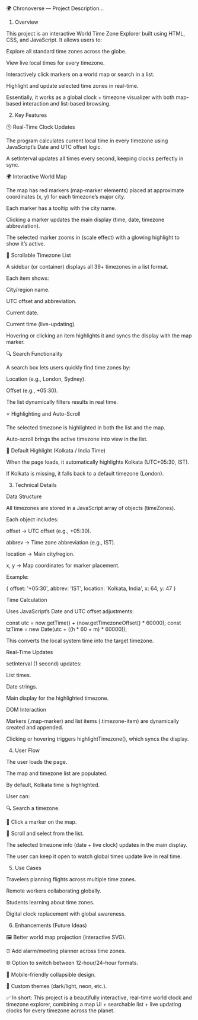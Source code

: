 🌍 Chronoverse — Project Description...


1. Overview


This project is an interactive World Time Zone Explorer built using HTML, CSS, and JavaScript.
It allows users to:

Explore all standard time zones across the globe.

View live local times for every timezone.

Interactively click markers on a world map or search in a list.

Highlight and update selected time zones in real-time.

Essentially, it works as a global clock + timezone visualizer with both map-based interaction and list-based browsing.



2. Key Features


🕒 Real-Time Clock Updates

The program calculates current local time in every timezone using JavaScript’s Date and UTC offset logic.

A setInterval updates all times every second, keeping clocks perfectly in sync.

🌍 Interactive World Map

The map has red markers (map-marker elements) placed at approximate coordinates (x, y) for each timezone’s major city.

Each marker has a tooltip with the city name.

Clicking a marker updates the main display (time, date, timezone abbreviation).

The selected marker zooms in (scale effect) with a glowing highlight to show it’s active.

📜 Scrollable Timezone List

A sidebar (or container) displays all 39+ timezones in a list format.

Each item shows:

City/region name.

UTC offset and abbreviation.

Current date.

Current time (live-updating).

Hovering or clicking an item highlights it and syncs the display with the map marker.

🔍 Search Functionality

A search box lets users quickly find time zones by:

Location (e.g., London, Sydney).

Offset (e.g., +05:30).

The list dynamically filters results in real time.

⭐ Highlighting and Auto-Scroll

The selected timezone is highlighted in both the list and the map.

Auto-scroll brings the active timezone into view in the list.

📌 Default Highlight (Kolkata / India Time)

When the page loads, it automatically highlights Kolkata (UTC+05:30, IST).

If Kolkata is missing, it falls back to a default timezone (London).



3. Technical Details

   
Data Structure

All timezones are stored in a JavaScript array of objects (timeZones).

Each object includes:

offset → UTC offset (e.g., +05:30).

abbrev → Time zone abbreviation (e.g., IST).

location → Main city/region.

x, y → Map coordinates for marker placement.

Example:

{ offset: '+05:30', abbrev: 'IST', location: 'Kolkata, India', x: 64, y: 47 }

Time Calculation

Uses JavaScript’s Date and UTC offset adjustments:

const utc = now.getTime() + (now.getTimezoneOffset() * 60000);
const tzTime = new Date(utc + ((h * 60 + m) * 60000));


This converts the local system time into the target timezone.

Real-Time Updates

setInterval (1 second) updates:

List times.

Date strings.

Main display for the highlighted timezone.

DOM Interaction

Markers (.map-marker) and list items (.timezone-item) are dynamically created and appended.

Clicking or hovering triggers highlightTimezone(), which syncs the display.



4. User Flow


The user loads the page.

The map and timezone list are populated.

By default, Kolkata time is highlighted.

User can:

🔍 Search a timezone.

📍 Click a marker on the map.

📜 Scroll and select from the list.

The selected timezone info (date + live clock) updates in the main display.

The user can keep it open to watch global times update live in real time.



5. Use Cases


Travelers planning flights across multiple time zones.

Remote workers collaborating globally.

Students learning about time zones.

Digital clock replacement with global awareness.



6. Enhancements (Future Ideas)


🖼️ Better world map projection (interactive SVG).

⏰ Add alarm/meeting planner across time zones.

🌐 Option to switch between 12-hour/24-hour formats.

📱 Mobile-friendly collapsible design.

🎨 Custom themes (dark/light, neon, etc.).

✅ In short:
This project is a beautifully interactive, real-time world clock and timezone explorer, combining a map UI + searchable list + live updating clocks for every timezone across the planet.
